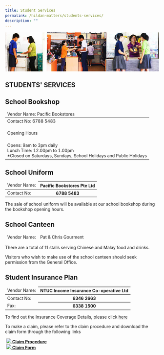 ```yaml
---
title: Student Services
permalink: /hildan-matters/students-services/
description: ""
---
```

![](/images/Hildan%20Matters/Students'%20Services.jpg)


STUDENTS' SERVICES
------------------

School Bookshop
---------------
<table>
<thead>
  <tr>
    <td>Vendor Name: Pacific Bookstores</td>
  </tr>
</thead>
<tbody>
  <tr>
    <td>Contact No: 6788 5483<br><br></td>
  </tr>
  <tr>
    <td>Opening Hours</td>
  </tr>
  <tr>
    <td><br>Opens: 9am to 3pm daily<br>Lunch Time: 12.00pm to 1.00pm<br>*Closed on Saturdays, Sundays, School Holidays and Public Holidays</td>
  </tr>
</tbody>
</table>
  


School Uniform
--------------

<table>
<thead>
  <tr>
    <td>Vendor Name:</td>
    <th>Pacific Bookstores Pte Ltd</th>
  </tr>
</thead>
<tbody>
  <tr>
    <td>Contact No:</td>
    <th>6788 5483</th>
  </tr>
</tbody>
</table>

The sale of school uniform will be available at our school bookshop during the bookshop opening hours.

School Canteen
--------------

<table>
<thead>
  <tr>
    <td>Vendor Name:</td>
    <td>Pat &amp; Chris Gourment</td>
  </tr>
</thead>
</table>

There are a total of 11 stalls serving Chinese and Malay food and drinks. 

Visitors who wish to make use of the school canteen should seek permission from the General Office.

Student Insurance Plan
----------------------

<table>
<thead>
  <tr>
    <td>Vendor Name:</td>
    <th>NTUC Income Insurance Co-operative Ltd</th>
  </tr>
</thead>
<tbody>
  <tr>
    <td>Contact No:</td>
    <th>6346 2663</th>
  </tr>
  <tr>
    <td>Fax:</td>
    <th>6338 1500</th>
  </tr>
</tbody>
</table>

To find out the Insurance Coverage Details, please click [here](http://www.income.com.sg/insurance/SPP/index.asp)

To make a claim, please refer to the claim procedure and download the claim form through the following links

 **[![](https://sthildassec.moe.edu.sg/rs/cc/icon/onyx/link.png) Claim Procedure](http://www.income.com.sg/insurance/SPP/index.asp)**  
 **[![](https://sthildassec.moe.edu.sg/rs/cc/icon/onyx/link.png) Claim Form](https://sthildassec.moe.edu.sg/qql/slot/u168/docs/internal_pages/information/ntuc_student_insurance_claim_form.pdf)**